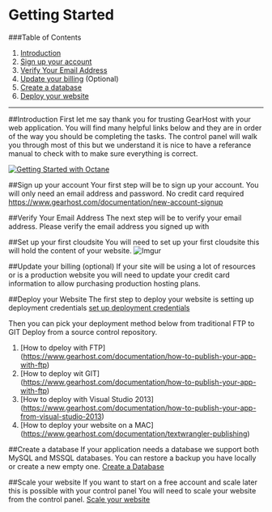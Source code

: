Getting Started 
==================

###Table of Contents
1. [Introduction](#user-content-introduction)
2. [Sign up your account](#user-content-sign-up-your-account)
3. [Verify Your Email Address](#user-content-1-install-wordpress)
4. [Update your billing](#user-content-2-update-wordpress-config)  (Optional)
5. [Create a database](#user-content-create-a-database)
6. [Deploy your website](#user-content-deploy-your-website)


***

##Introduction
First let me say thank you for trusting GearHost with your web application.  You will find many helpful links below and they are in order of the way you should be completing the tasks.  The control panel will walk you through most of this but we understand it is nice to have a referance manual to check with to make sure everything is correct.

[![Getting Started with Octane](http://i.imgur.com/vbgJzkC.png)](https://www.youtube.com/watch?v=5VH0yb1eVKg)

##Sign up your account
 Your first step will be to sign up your account.  You will only need an email address and password.  No credit card required
 https://www.gearhost.com/documentation/new-account-signup
 
##Verify Your Email Address
 The next step will be to verify your email address.  Please verify the email address you signed up with

##Set up your first cloudsite
 You will need to set up your first cloudsite this will hold the content of your website.
 ![Imgur](http://i.imgur.com/UySxLAD.png)
 
##Update your billing (optional)
 If your site will be using a lot of resources or is a production website you will need to update your credit card information to allow purchasing production hosting plans.
 
##Deploy your Website
The first step to deploy your website is setting up deployment credentials [set up deployment credentials](https://www.gearhost.com/documentation/how-to-deploy-to-cloudsites-md)

Then you can pick your deployment method below from traditional FTP to GIT Deploy from a source control repository.

 1. [How to dpeloy with FTP] (https://www.gearhost.com/documentation/how-to-publish-your-app-with-ftp)
 2. [How to deploy wit GIT] (https://www.gearhost.com/documentation/how-to-publish-your-app-with-ftp)
 3. [How to deploy with Visual Studio 2013] (https://www.gearhost.com/documentation/how-to-publish-your-app-from-visual-studio-2013)
 4. [How to deploy your website on a MAC] (https://www.gearhost.com/documentation/textwrangler-publishing)

##Create a database
 If your application needs a database we support both MySQL and MSSQL databases.  You can restore a backup you have locally or create a new empty one.
 [Create a Database](https://www.gearhost.com/documentation/how-to-restore-a-database)

##Scale your website
 If you want to start on a free account and scale later this is possible with your control panel You will need to scale your website from the control panel.
 [Scale your website](https://www.gearhost.com/documentation/how-to-scale-your-cloudsite)







